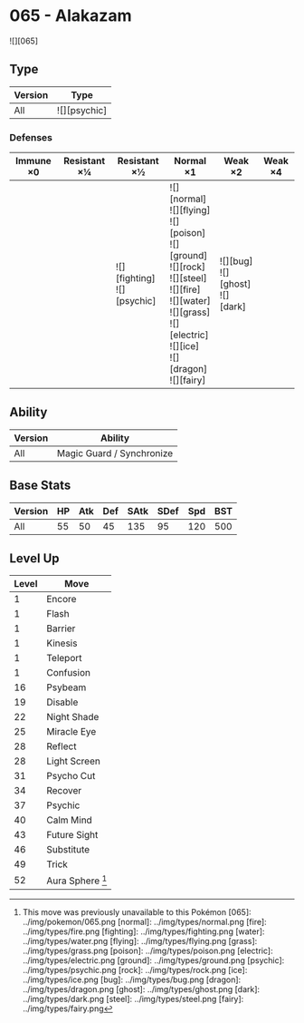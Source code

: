 # 065 - Alakazam
![][065]

## Type

Version | Type
---     | ---
All     | ![][psychic]

### Defenses

Immune ×0 | Resistant ×¼ | Resistant ×½                      | Normal ×1                                                                                                                                                                                  | Weak ×2                                 | Weak ×4
---       | ---          | ---                               | ---                                                                                                                                                                                        | ---                                     | ---
&nbsp;    | &nbsp;       | ![][fighting]<br>![][psychic]<br> | ![][normal]<br>![][flying]<br>![][poison]<br>![][ground]<br>![][rock]<br>![][steel]<br>![][fire]<br>![][water]<br>![][grass]<br>![][electric]<br>![][ice]<br>![][dragon]<br>![][fairy]<br> | ![][bug]<br>![][ghost]<br>![][dark]<br> | &nbsp;

## Ability

Version | Ability
---     | ---
All     | Magic Guard / Synchronize

## Base Stats

Version | HP  | Atk | Def | SAtk | SDef | Spd | BST
---     | --- | --- | --- | ---  | ---  | --- | ---
All     | 55  | 50  | 45  | 135  | 95   | 120 | 500

## Level Up

Level | Move
---   | ---
1     | Encore
1     | Flash
1     | Barrier
1     | Kinesis
1     | Teleport
1     | Confusion
16    | Psybeam
19    | Disable
22    | Night Shade
25    | Miracle Eye
28    | Reflect
28    | Light Screen
31    | Psycho Cut
34    | Recover
37    | Psychic
40    | Calm Mind
43    | Future Sight
46    | Substitute
49    | Trick
52    | Aura Sphere [^1]

[^1]: This move was previously unavailable to this Pokémon
[065]: ../img/pokemon/065.png
[normal]: ../img/types/normal.png
[fire]: ../img/types/fire.png
[fighting]: ../img/types/fighting.png
[water]: ../img/types/water.png
[flying]: ../img/types/flying.png
[grass]: ../img/types/grass.png
[poison]: ../img/types/poison.png
[electric]: ../img/types/electric.png
[ground]: ../img/types/ground.png
[psychic]: ../img/types/psychic.png
[rock]: ../img/types/rock.png
[ice]: ../img/types/ice.png
[bug]: ../img/types/bug.png
[dragon]: ../img/types/dragon.png
[ghost]: ../img/types/ghost.png
[dark]: ../img/types/dark.png
[steel]: ../img/types/steel.png
[fairy]: ../img/types/fairy.png
